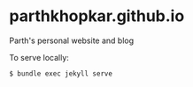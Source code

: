 # parthkhopkar.github.io
Parth's personal website and blog

To serve locally:

```bash
$ bundle exec jekyll serve
```